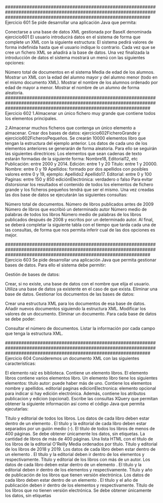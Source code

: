######################################################################################################################################################################
Ejercicio 601
Se pide desarrollar una aplicación Java que permita:

Conectarse a una base de datos XML gestionada por BaseX denominada ejercicio601
El usuario introducirá datos en el sistema de forma que complete un XML con la siguiente estructura:
<alumno>
  <nombre></nombre>
  <apellidos></apellidos>
  <edad></edad>
  <correo></correo>
</alumno>
El sistema pedirá valores de forma indefinida hasta que el usuario indique lo contrario.
Cada vez que se cree un fichero XML se añadirá a la base de datos.
Una vez finalizada la introducción de datos el sistema mostrará un menú con las siguientes opciones:

Número total de documentos en el sistema
Media de edad de los alumnos.
Mostrar un XML con la edad del alumno mayor y del alumno menor (todo en el mismo documento XML).
Mostrar el nombre de los alumnos ordenado por edad de mayor a menor.
Mostrar el nombre de un alumno de forma aleatoria.
######################################################################################################################################################################
Ejercicio 602
1.Almacenar un único fichero muy grande que contiene todos los elementos principales.

2.Almacenar muchos ficheros que contenga un único elemento a almacenar.
Crear dos bases de datos: ejercicio602FicheroGrande y ejercicio602FicherosPequeños.
Se crearán 10000 elementos libro que tengan la estructura del ejemplo anterior.
Los datos de cada uno de los elementos anteriores se generarán de forma aleatoria. Para ello se seguirán las siguientes directrices:
Los elementos que sean cadenas de texto estarán formadas de la siguiente forma: Nombre18, Editorial12, etc
Publicación: entre 2000 y 2014.
Edición: entre 1 y 20
Titulo: entre 1 y 20000.
Nombre: entre 0 y 19
Apellidos: formado por dos apellidos con posibles valores entre 0 y 19, ejemplo: Apellido2 Apellido17.
Editorial: entre 0 y 100
Paginas: entre 150 y 850
ediciónElectrónica: verdadero o falso
Para evitar distorsionar los resultados el contenido de todos los elementos de fichero grande y los ficheros pequeños tendrá que ser el mismo.
Una vez creadas las dos base de datos se ejecutarán las siguientes consultas:

Número total de documentos.
Número de libros publicados antes de 2009
Número de libros que escribió un determinado autor
Número medio de palabras de todos los libros
Número medio de palabras de los libros publicados después de 2008 y escritos por un determinado autor.
Al final, se deberá completar la siguiente tabla con el tiempo que tarda cada una de las consultas, de forma que nos permita inferir cual de las dos opciones es mejor.

######################################################################################################################################################################
Ejercicio 603
Se pide desarrollar una aplicación Java que permita gestionar bases de datos. Para ello el sistema debe permitir:

Gestión de bases de datos:

Crear, si no existe, una base de datos con el nombre que elija el usuario.
Utiliza una base de datos ya existente en el caso de que exista.
Eliminar una base de datos.
Gestionar los documentos de las bases de datos:

Crear una estructura XML para los documentos de esa base de datos.
Añadir nuevos documentos siguiendo la estructura XML.
Modificar los valores de un documento.
Eliminar un documento.
Para cada base de datos se debe poder:

Consultar el número de documentos.
Listar la información por cada campo que tenga la estructura XML.

######################################################################################################################################################################
Ejercicio 604
Consideremos un documento XML con las siguientes características:

El elemento raíz es biblioteca. Contiene un elemento libros.
El elemento libros contiene varios elementos libro.
Un elemento libro tiene los siguientes elementos:
titulo
autor: puede haber más de uno. Contiene los elementos nombre y apellidos.
editorial
paginas
edicionElectronica: elemento opcional para indicar si hay edición electrónica.
Además, contiene los atributos publicacion y edicion (opcional).
Escribe las consultas XQuery que permitan obtener la siguiente información así como el código Java que permita ejecutarlas:

Título y editorial de todos los libros.
Los datos de cada libro deben estar dentro de un elemento <libro>.
El título y la editorial de cada libro deben estar separados por un guión medio (-).
El título de todos los libros de menos de 400 páginas.
Se debe obtener únicamente los datos, sin etiquetas.
La cantidad de libros de más de 400 páginas.
Una lista HTML con el título de los libros de la editorial O'Reilly Media ordenados por título.
Título y editorial de los libros de 2018 y 2019.
Los datos de cada libro deben estar dentro de un elemento <libro>.
El título y la editorial deben ir dentro de los elementos <titulo> y <editorial> respectivamente.
Título y editorial de los libros con más de un autor.
Los datos de cada libro deben estar dentro de un elemento <libro>.
El título y la editorial deben ir dentro de los elementos <titulo> y <editorial> respectivamente.
Título y año de publicación de los libros que tienen versión electrónica.
Los datos de cada libro deben estar dentro de un elemento <libro>.
El título y el año de publicación deben ir dentro de los elementos <titulo> y <fecha-publicacion> respectivamente.
Título de los libros que no tienen versión electrónica.
Se debe obtener únicamente los datos, sin etiquetas
